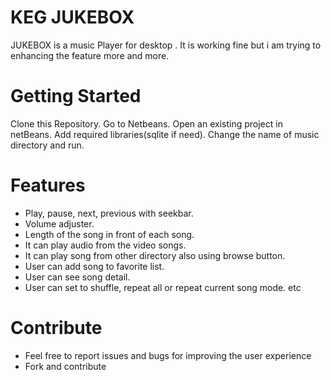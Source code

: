# KEG JUKEBOX
JUKEBOX is a music Player for desktop . 
It is working fine but i am trying to enhancing the feature more and more.

# Getting Started
Clone this Repository. Go to Netbeans. Open an existing project in netBeans. Add required libraries(sqlite if need). Change the name of music directory and run.



# Features
- Play, pause, next, previous with seekbar.
- Volume adjuster.
- Length of the song in front of each song.
- It can play audio from the video songs.
- It can play song from other directory also using browse button.
- User can add song to favorite list.
- User can see song detail.
- User can set to shuffle, repeat all or repeat current song mode. etc

# Contribute
- Feel free to report issues and bugs for improving the user experience
- Fork and contribute

